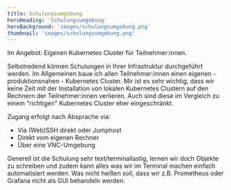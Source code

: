 ```yaml
---
title: Schulungsumgebung
heroHeading: 'Schulungsumgebung'
heroBackground: 'images/schulungsumgebung.png'
thumbnail: 'images/schulungsumgebung.png'
---
```


Im Angebot: Eigenen Kubernetes Cluster für Teilnehmer:innen.

Selbstredend können Schulungen in Ihrer Infrastruktur durchgeführt werden. 
Im Allgemeinen baue ich allen Teilnehmer:innen einen eigenen - produktionsnahen - Kubernetes Cluster.
Mir ist es sehr wichtig, dass wir keine Zeit mit der Installation von lokalen Kubernetes Clustern auf den Rechnern 
der Teilnehmer:innen verlieren. Auch sind diese im Vergleich zu einem "richtigen" Kubernetes Cluster eher eingeschränkt.



Zugang erfolgt nach Absprache via:

* Via (Web)SSH direkt oder Jumphost
* Direkt vom eigenen Rechner 
* Über eine VNC-Umgebung

Generell ist die Schulung sehr text/terminallastig, lernen wir doch Objekte zu schreiben und zudem kann alles was wir im Terminal machen einfach automatisiert werden. Was nicht heißen soll, dass wir z.B. Prometheus oder Grafana nicht als GUI behandeln werden.
